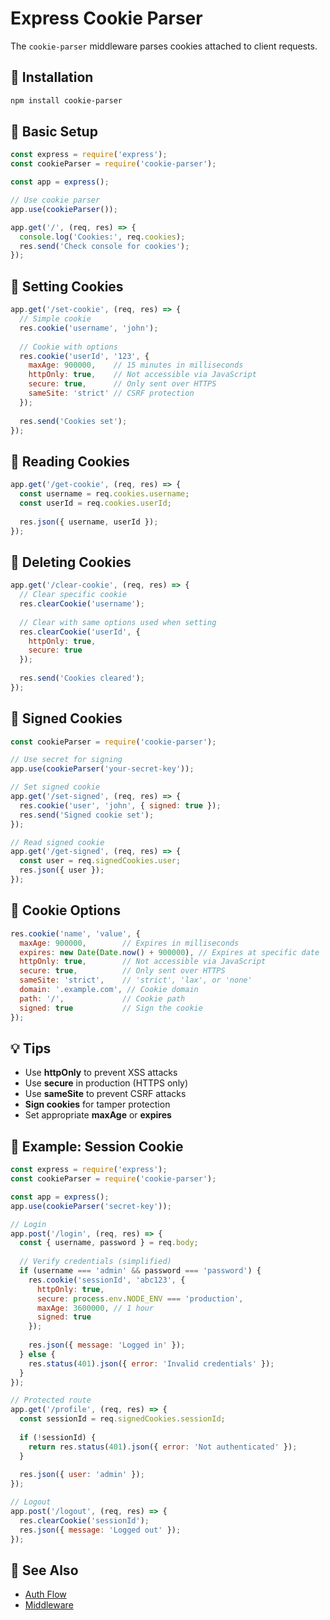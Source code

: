 # Express Cookie Parser

The `cookie-parser` middleware parses cookies attached to client requests.

## 🔹 Installation

```bash
npm install cookie-parser
```

## 🔹 Basic Setup

```js
const express = require('express');
const cookieParser = require('cookie-parser');

const app = express();

// Use cookie parser
app.use(cookieParser());

app.get('/', (req, res) => {
  console.log('Cookies:', req.cookies);
  res.send('Check console for cookies');
});
```

## 🔹 Setting Cookies

```js
app.get('/set-cookie', (req, res) => {
  // Simple cookie
  res.cookie('username', 'john');
  
  // Cookie with options
  res.cookie('userId', '123', {
    maxAge: 900000,    // 15 minutes in milliseconds
    httpOnly: true,    // Not accessible via JavaScript
    secure: true,      // Only sent over HTTPS
    sameSite: 'strict' // CSRF protection
  });
  
  res.send('Cookies set');
});
```

## 🔹 Reading Cookies

```js
app.get('/get-cookie', (req, res) => {
  const username = req.cookies.username;
  const userId = req.cookies.userId;
  
  res.json({ username, userId });
});
```

## 🔹 Deleting Cookies

```js
app.get('/clear-cookie', (req, res) => {
  // Clear specific cookie
  res.clearCookie('username');
  
  // Clear with same options used when setting
  res.clearCookie('userId', {
    httpOnly: true,
    secure: true
  });
  
  res.send('Cookies cleared');
});
```

## 🔹 Signed Cookies

```js
const cookieParser = require('cookie-parser');

// Use secret for signing
app.use(cookieParser('your-secret-key'));

// Set signed cookie
app.get('/set-signed', (req, res) => {
  res.cookie('user', 'john', { signed: true });
  res.send('Signed cookie set');
});

// Read signed cookie
app.get('/get-signed', (req, res) => {
  const user = req.signedCookies.user;
  res.json({ user });
});
```

## 🔹 Cookie Options

```js
res.cookie('name', 'value', {
  maxAge: 900000,        // Expires in milliseconds
  expires: new Date(Date.now() + 900000), // Expires at specific date
  httpOnly: true,        // Not accessible via JavaScript
  secure: true,          // Only sent over HTTPS
  sameSite: 'strict',    // 'strict', 'lax', or 'none'
  domain: '.example.com', // Cookie domain
  path: '/',             // Cookie path
  signed: true           // Sign the cookie
});
```

## 💡 Tips

- Use **httpOnly** to prevent XSS attacks
- Use **secure** in production (HTTPS only)
- Use **sameSite** to prevent CSRF attacks
- **Sign cookies** for tamper protection
- Set appropriate **maxAge** or **expires**

## 🧩 Example: Session Cookie

```js
const express = require('express');
const cookieParser = require('cookie-parser');

const app = express();
app.use(cookieParser('secret-key'));

// Login
app.post('/login', (req, res) => {
  const { username, password } = req.body;
  
  // Verify credentials (simplified)
  if (username === 'admin' && password === 'password') {
    res.cookie('sessionId', 'abc123', {
      httpOnly: true,
      secure: process.env.NODE_ENV === 'production',
      maxAge: 3600000, // 1 hour
      signed: true
    });
    
    res.json({ message: 'Logged in' });
  } else {
    res.status(401).json({ error: 'Invalid credentials' });
  }
});

// Protected route
app.get('/profile', (req, res) => {
  const sessionId = req.signedCookies.sessionId;
  
  if (!sessionId) {
    return res.status(401).json({ error: 'Not authenticated' });
  }
  
  res.json({ user: 'admin' });
});

// Logout
app.post('/logout', (req, res) => {
  res.clearCookie('sessionId');
  res.json({ message: 'Logged out' });
});
```

## 🔗 See Also

- [Auth Flow](./auth-flow.md)
- [Middleware](./middleware.md)
